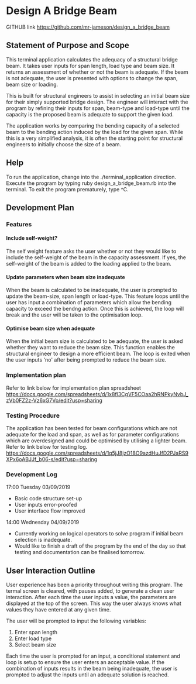 # Design A Bridge Beam

GITHUB link
https://github.com/mr-jameson/design_a_bridge_beam

## Statement of Purpose and Scope

This terminal application calculates the adequacy of a structural bridge beam. It takes user inputs for span length, load type and beam size. It returns an assessment of whether or not the beam is adequate. If the beam is not adequate, the user is presented with options to change the span, beam size or loading.

This is built for structural engineers to assist in selecting an initial beam size for their simply supported bridge design. The engineer will interact with the program by refining their inputs for span, beam-type and load-type until the capacity is the proposed beam is adequate to support the given load.

The application works by comparing the bending capacity of a selected beam to the bending action induced by the load for the given span. While this is a very simplified analysis, it is often the starting point for structural engineers to initially choose the size of a beam.

## Help

To run the application, change into the ./terminal_application direction.
Execute the program by typing ruby design_a_bridge_beam.rb into the terminal.
To exit the program prematurely, type ^C.

## Development Plan

### Features

#### Include self-weight?

The self weight feature asks the user whether or not they would like to include the self-weight of the beam in the capacity assessment. If yes, the self-weight of the beam is added to the loading applied to the beam.

#### Update parameters when beam size inadequate

When the beam is calculated to be inadequate, the user is prompted to update the beam-size, span length or load-type. This feature loops until the user has input a combination of parameters which allow the bending capacity to exceed the bendng action. Once this is achieved, the loop will break and the user will be taken to the optimisation loop.

#### Optimise beam size when adequate

When the initial beam size is calculated to be adequate, the user is asked whether they want to reduce the beam size. This function enables the structural engineer to design a more efficient beam. The loop is exited when the user inputs 'no' after being prompted to reduce the beam size.

### Implementation plan
Refer to link below for implementation plan spreadsheet
https://docs.google.com/spreadsheets/d/1x8fl3CgVF5COaa2hRNPkyNvbJ_zVb0FZ2z-Vz6xG7Vo/edit?usp=sharing

### Testing Procedure
The application has been tested for beam configurations which are not adequate for the load and span, as well as for parameter configurations which are overdesigned and could be optimised by utilising a lighter beam. 
Refer to link below for testing log.
https://docs.google.com/spreadsheets/d/1q5jJ8jzO18O9azdHuJfD2PJaRS9XPx6oABJJf_b06-s/edit?usp=sharing

### Development Log

17:00 Tuesday 03/09/2019
- Basic code structure set-up
- User inputs error-proofed
- User interface flow improved

14:00 Wednesday 04/09/2019
- Currently working on logical operators to solve program if initial beam selection is inadequate.
- Would like to finish a draft of the program by the end of the day so that testing and documentation can be finalised tomorrow.

## User Interaction Outline
User experience has been a priority throughout writing this program. The termal screen is cleared, with pauses added, to generate a clean user interaction. After each time the user inputs a value, the parameters are displayed at the top of the screen. This way the user always knows what values they have entered at any given time.

The user will be prompted to input the following variables:

1. Enter span length
2. Enter load type
3. Select beam size

Each time the user is prompted for an input, a conditional statement and loop is setup to ensure the user enters an acceptable value.
If the combination of inputs results in the beam being inadequate, the user is prompted to adjust the inputs until an adequate solution is reached.

